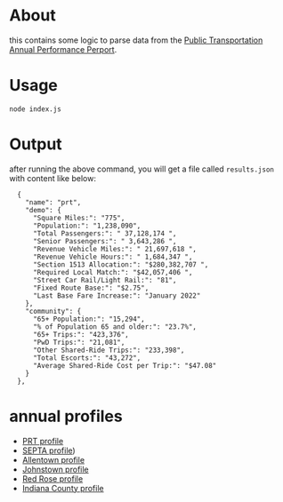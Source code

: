 # About
this contains some logic to parse data from the [Public Transportation Annual Performance Perport](https://www.pa.gov/content/dam/copapwp-pagov/en/penndot/documents/programs-and-doing-business/transit/informationandreports/annual-performance-reports/recent-reports-2017-present/penndot_bpt_annualperformancereport_2023-2024.pdf).

# Usage
```
node index.js
```

# Output
after running the above command, you will get a file called `results.json` with content like below:

```
  {
    "name": "prt",
    "demo": {
      "Square Miles:": "775",
      "Population:": "1,238,090",
      "Total Passengers:": " 37,128,174 ",
      "Senior Passengers:": " 3,643,286 ",
      "Revenue Vehicle Miles:": " 21,697,618 ",
      "Revenue Vehicle Hours:": " 1,684,347 ",
      "Section 1513 Allocation:": "$280,382,707 ",
      "Required Local Match:": "$42,057,406 ",
      "Street Car Rail/Light Rail:": "81",
      "Fixed Route Base:": "$2.75",
      "Last Base Fare Increase:": "January 2022"
    },
    "community": {
      "65+ Population:": "15,294",
      "% of Population 65 and older:": "23.7%",
      "65+ Trips:": "423,376",
      "PwD Trips:": "21,081",
      "Other Shared-Ride Trips:": "233,398",
      "Total Escorts:": "43,272",
      "Average Shared-Ride Cost per Trip:": "$47.08"
    }
  },
```

# annual profiles
 - [PRT profile](https://www.transit.dot.gov/sites/fta.dot.gov/files/transit_agency_profile_doc/2023/30022.pdf)
 - [SEPTA profile](http://transit.dot.gov/sites/fta.dot.gov/files/transit_agency_profile_doc/2023/30019.pdf))
 - [Allentown profile](https://www.transit.dot.gov/sites/fta.dot.gov/files/transit_agency_profile_doc/2023/30010.pdf)
 - [Johnstown profile](https://www.transit.dot.gov/sites/fta.dot.gov/files/transit_agency_profile_doc/2023/30012.pdf)
 - [Red Rose profile](https://www.transit.dot.gov/sites/fta.dot.gov/files/transit_agency_profile_doc/2016/30018.pdf)
 - [Indiana County profile](https://www.transit.dot.gov/sites/fta.dot.gov/files/transit_agency_profile_doc/2023/30177.pdf)